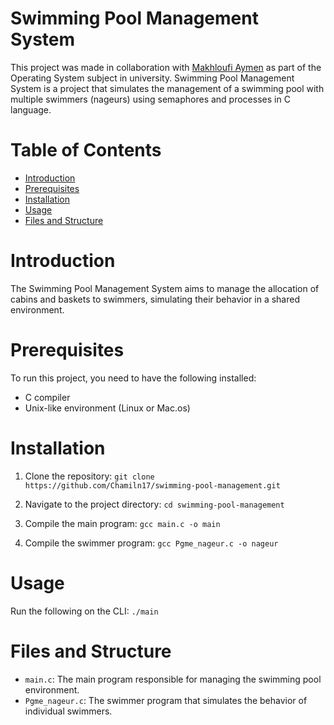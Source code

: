# Swimming Pool Management System
This project was made in collaboration with [Makhloufi Aymen](https://github.com/AymenMakhloufi) as part of the Operating System subject in university.
Swimming Pool Management System is a project that simulates the management of a swimming pool with multiple swimmers (nageurs) using semaphores and processes in C language.

# Table of Contents

- [Introduction](#introduction)
- [Prerequisites](#prerequisites)
- [Installation](#installation)
- [Usage](#usage)
- [Files and Structure](#files-and-structure)

# Introduction 

The Swimming Pool Management System aims to manage the allocation of cabins and baskets to swimmers, simulating their behavior in a shared environment.

# Prerequisites

To run this project, you need to have the following installed:

- C compiler
- Unix-like environment (Linux or Mac.os)

# Installation

1. Clone the repository:
   `git clone https://github.com/Chamiln17/swimming-pool-management.git`

2. Navigate to the project directory:
   `cd swimming-pool-management`
3. Compile the main program:
   `gcc main.c -o main`
4. Compile the swimmer program:
   `gcc Pgme_nageur.c -o nageur`

# Usage
Run the following on the CLI:
`./main`

# Files and Structure
- `main.c`: The main program responsible for managing the swimming pool environment.
- `Pgme_nageur.c`: The swimmer program that simulates the behavior of individual swimmers.
